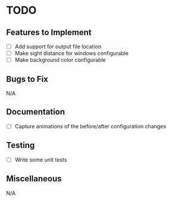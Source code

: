 # TODO

## Features to Implement

- [ ] Add support for output file location
- [ ] Make sight distance for windows configurable
- [ ] Make background color configurable

## Bugs to Fix

N/A

## Documentation

- [ ] Capture animations of the before/after configuration changes

## Testing

- [ ] Write some unit tests

## Miscellaneous

N/A

